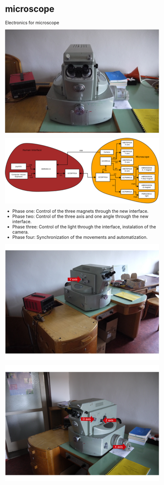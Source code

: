 # microscope
Electronics for microscope

![Microscope before improvements](/DOC/src/img/P1040118.JPG "Microscope before improvements")

![Scheme of the microscope](/DOC/src/img/schematics.png "Scheme of the microscope")

  * Phase one: Control of the three magnets through the new interface.
  * Phase two: Control of the three axis and one angle through the new interface.
  * Phase three: Control of the light through the interface, instalation of the camera. 
  * Phase four: Synchronization of the movements and automatization.

![Microscope with changes](/DOC/src/img/Microscope-Arrows2.png "Microscope with marked changes - left side")

![Microscope with changes](/DOC/src/img/Microscope-Arrows1.png "Microscope with marked changes - right side")
